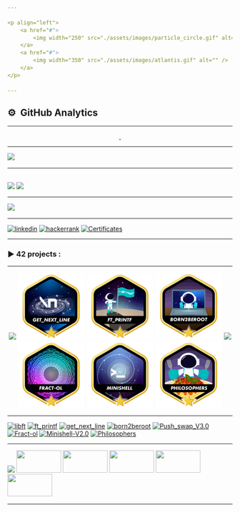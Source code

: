 ```yaml
---

<p align="left">
	<a href="#">
		<img width="250" src="./assets/images/particle_circle.gif" alt="" />
	</a>
	<a href="#">
		<img width="350" src="./assets/images/atlantis.gif" alt="" />
	</a>
</p>

---
```


## ⚙️ &nbsp;GitHub Analytics

---

<p align="center">
	<a href="#">
		<img width="100" src="https://github-profile-trophy.vercel.app/?username=ablaamim&title=Followers&theme=onedark&no-frame=true&row=1&column=1&margin-w=15&margin-h=15" alt="" />
	</a>
	<a href="#">
		<img width="100" src="https://github-profile-trophy.vercel.app/?username=ablaamim&title=Commit&theme=onedark&no-frame=true&row=1&column=1&margin-w=15&margin-h=15" alt="" />
	</a>
</p>

---

<p align="center">

![](https://badge.mediaplus.ma/darkgray/ablaamim)

</p>

---

<br>

<div align="left">
  <img height="160" src="https://github-readme-stats.vercel.app/api?username=ablaamim&show_icons=true&theme=vision-friendly-dark" > 
  <img height="160" src="https://github-readme-stats.vercel.app/api/top-langs/?username=ablaamim&layout=compact&lang&theme=vision-friendly-dark" >
</div>

---

<a href="https://github.com/ablaamim"><img src="https://img.shields.io/github/followers/ablaamim?label=Follow&style=social"></a>

---

[<img src='https://cdn.jsdelivr.net/npm/simple-icons@3.0.1/icons/linkedin.svg' alt='linkedin' height='40'>](https://www.linkedin.com/in/abdessamad-laamimi-a1386116a/) [<img src='https://cdn.jsdelivr.net/npm/simple-icons@3.13.0/icons/hackerrank.svg' alt='hackerrank' height='40'>](https://www.hackerrank.com/ablaamim) [<img src='https://cdn-icons-png.flaticon.com/512/1/1700.png' alt='Certificates' height='40'>](https://github.com/ablaamim/Certificates)

---

### :arrow_forward: 42 projects :

---

<p align="center">
<a href=https://github.com/ablaamim/libft><img src="https://github.com/ablaamim/libft/blob/main/ressources/libftm.png"></a>
<a href=https://github.com/ablaamim/Get_Next_Line><img src="https://github.com/ablaamim/Get_Next_Line/blob/main/SRC/get_next_linem.png"></a>
<a href=https://github.com/ablaamim/ft_printf><img src="https://github.com/ablaamim/ft_printf/blob/main/SRC/ft_printfm.png"></a>
<a href=https://github.com/ablaamim/born2beroot><img src="https://github.com/ablaamim/Born2BeRoot/blob/main/SRC/born2berootm.png"></a>
<a href=https://github.com/ablaamim/Push_swap_V3.0><img src="https://github.com/ablaamim/Push_swap_V3.0/blob/master/img/push_swapm.png"></a>
<a href="https://github.com/ablaamim/Fract-ol"><img src="https://github.com/ablaamim/Fract-ol/blob/master/SRC_IMG/fractolm.png"></a>
<a href="https://github.com/ablaamim/Minishell-V2.0"><img src="https://github.com/ablaamim/Minishell-V2.0/blob/master/img/minishellm.png"></a>
<a href="https://github.com/ablaamim/Philosophers"><img src="https://github.com/ablaamim/Philosophers/blob/main/images/philosophersm.png"></a>
</p>

---

[![libft](https://github-readme-stats.vercel.app/api/pin/?username=ablaamim&repo=libft&theme=tokyonight&hide_border=true)](https://github.com/ablaamim/libft)
[![ft_printf](https://github-readme-stats.vercel.app/api/pin/?username=ablaamim&repo=ft_printf&theme=tokyonight&hide_border=true)](https://github.com/ablaamim/ft_printf)
[![get_next_line](https://github-readme-stats.vercel.app/api/pin/?username=ablaamim&repo=get_next_line&theme=tokyonight&hide_border=true)](https://github.com/ablaamim/Get_Next_Line)
[![born2beroot](https://github-readme-stats.vercel.app/api/pin/?username=ablaamim&repo=born2beroot&theme=tokyonight&hide_border=true)](https://github.com/ablaamim/born2beroot)
[![Push_swap_V3.0](https://github-readme-stats.vercel.app/api/pin/?username=ablaamim&repo=Push_swap_V3.0&theme=tokyonight&hide_border=true)](https://github.com/ablaamim/Push_swap_V3.0)
[![Fract-ol](https://github-readme-stats.vercel.app/api/pin/?username=ablaamim&repo=Fract-ol&theme=tokyonight&hide_border=true)](https://github.com/ablaamim/Fract-ol)
[![Minishell-V2.0](https://github-readme-stats.vercel.app/api/pin/?username=ablaamim&repo=Minishell-V2.0&theme=tokyonight&hide_border=true)](https://github.com/ablaamim/Miniishell-V2.0)
[![Philosophers](https://github-readme-stats.vercel.app/api/pin/?username=ablaamim&repo=Philosophers&theme=tokyonight&hide_border=true)](https://github.com/ablaamim/Philosophers)

---

</p>
</p aligne = "left">
<code><img height="50" src="https://www.vectorlogo.zone/logos/gnu_bash/gnu_bash-ar21.svg"></code> 
<code><img height="50" src="https://www.vectorlogo.zone/logos/java/java-ar21.svg" width="100"></code>   
<code><img height="50" src="https://www.vectorlogo.zone/logos/python/python-ar21.svg" width="100"></code>
<code><img height="50" src="https://www.vectorlogo.zone/logos/git-scm/git-scm-ar21.svg" width="100"></code>
<code><img height="50" src="https://www.vectorlogo.zone/logos/javascript/javascript-horizontal.svg" width="100"></code>
<code><img height="50" src="https://www.vectorlogo.zone/logos/microsoft_vb/microsoft_vb-ar21.svg" width="100"></code>
</p>

---
